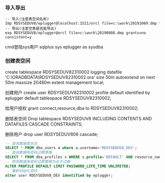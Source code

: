 ### 导入导出
```
-- 导入(注意表空间名称) 
Imp RDSYSEDUV8/eplugger@localhost:1521/orcl file=c:\work\20191009.dmp full=y log=c:\work\log.txt
-- 导出(注意空表是否能导出)
exp RDSYSEDUV8/eplugger@orcl file=c:\work\20190808.dmp grants=no consistent=y
```

cmd登陆sys用户
sqlplus
sys
eplugger as sysdba

### 创建表空间
create tablespace RDSYSEDUV82310002
logging
datafile 'C:\ORADBDATA\RDSYSEDUV82310002.ora'
size 50m
autoextend on
next 50m maxsize 20480m
extent management local;

创建用户
create user RDSYSEDUV82310002 profile default identified by eplugger default tablespace RDSYSEDUV82310002;

给用户授权
grant connect,resource,dba to RDSYSEDUV82310002;

删除表空间
Drop tablespace RDSYSEDUV8 INCLUDING CONTENTS AND DATAFILES CASCADE CONSTRAINTS;

删除用户
drop user RDSYSEDUV806 cascade;

```sql
-- 查询数据库状态
SELECT * FROM dba_users a where a.username='RDSYSEDUV8_DEV';
-- 查询数据库密码过期策略
SELECT * FROM dba_profiles s WHERE s.profile='DEFAULT' AND resource_name='PASSWORD_LIFE_TIME';
-- 修改数据库密码过期策略为永不过期
ALTER PROFILE DEFAULT LIMIT PASSWORD_LIFE_TIME UNLIMITED;
-- 重新初始化密码
alter user RDSYSEDUV8_DEV identified by eplugger;
```